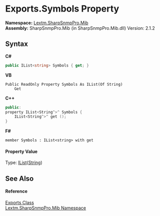 # Exports.Symbols Property 
 

**Namespace:**&nbsp;<a href="N_Lextm_SharpSnmpPro_Mib">Lextm.SharpSnmpPro.Mib</a><br />**Assembly:**&nbsp;SharpSnmpPro.Mib (in SharpSnmpPro.Mib.dll) Version: 2.1.2

## Syntax

**C#**<br />
``` C#
public IList<string> Symbols { get; }
```

**VB**<br />
``` VB
Public ReadOnly Property Symbols As IList(Of String)
	Get
```

**C++**<br />
``` C++
public:
property IList<String^>^ Symbols {
	IList<String^>^ get ();
}
```

**F#**<br />
``` F#
member Symbols : IList<string> with get

```


#### Property Value
Type: <a href="https://docs.microsoft.com/dotnet/api/system.collections.generic.ilist-1" target="_blank" rel="noopener noreferrer">IList</a>(<a href="https://docs.microsoft.com/dotnet/api/system.string" target="_blank" rel="noopener noreferrer">String</a>)

## See Also


#### Reference
<a href="T_Lextm_SharpSnmpPro_Mib_Exports">Exports Class</a><br /><a href="N_Lextm_SharpSnmpPro_Mib">Lextm.SharpSnmpPro.Mib Namespace</a><br />